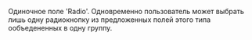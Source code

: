 Одиночное поле 'Radio'. Одновременно пользователь может выбрать лишь одну радиокнопку из предложенных полей этого
типа ообъедененных в одну группу.
